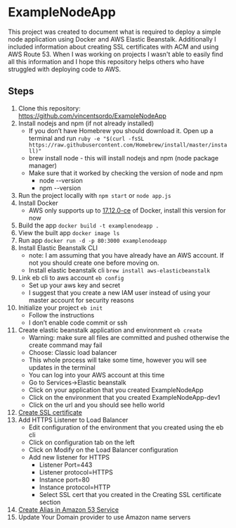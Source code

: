 # ExampleNodeApp

This project was created to document what is required to deploy a simple node application using Docker and AWS Elastic Beanstalk. Additionally I included information about creating SSL certificates with ACM and using AWS Route 53. When I was working on projects I wasn't able to easily find all this information and I hope this repository helps others who have struggled with deploying code to AWS. 

## Steps
1. Clone this repository: https://github.com/vincentsordo/ExampleNodeApp
2. Install nodejs and npm (if not already installed)
   - If you don’t have Homebrew you should download it. Open up a terminal and run `ruby -e "$(curl -fsSL https://raw.githubusercontent.com/Homebrew/install/master/install)"`
   - brew install node - this will install nodejs and npm (node package manager)
   - Make sure that it worked by checking the version of node and npm
     - node --version
     - npm --version
3. Run the project locally with `npm start` or `node app.js`
4. Install Docker
   - AWS only supports up to [17.12.0-ce](https://download.docker.com/mac/stable/23011/Docker.dmg) of Docker, install this version for now
5. Build the app `docker build -t examplenodeapp .`
6. View the built app `docker image ls`
7. Run app `docker run -d -p 80:3000 examplenodeapp`
8. Install Elastic Beanstalk CLI
   - note: I am assuming that you have already have an AWS account. If not you should create one before moving on.
   - Install elastic beanstalk cli `brew install aws-elasticbeanstalk`
9. Link eb cli to aws account `eb config`
   - Set up your aws key and secret
   - I suggest that you create a new IAM user instead of using your master account for security reasons
10. Initialize your project `eb init`
    - Follow the instructions
    - I don’t enable code commit or ssh
11. Create elastic beanstalk application and environment `eb create`
    - Warning: make sure all files are committed and pushed otherwise the create command may fail
    - Choose: Classic load balancer
    - This whole process will take some time, however you will see updates in the terminal
    - You can log into your AWS account at this time
    - Go to Services->Elastic beanstalk
    - Click on your application that you created ExampleNodeApp
    - Click on the environment that you created ExampleNodeApp-dev1
    - Click on the url and you should see hello world
12. [Create SSL certificate](https://docs.aws.amazon.com/acm/latest/userguide/acm-services.html)
13. Add HTTPS Listener to Load Balancer
    - Edit configuration of the environment that you created using the eb cli
    - Click on configuration tab on the left
    - Click on Modify on the Load Balancer configuration
    - Add new listener for HTTPS
      - Listener Port=443
      - Listener protocol=HTTPS
      - Instance port=80
      - Instance protocol=HTTP
      - Select SSL cert that you created in the Creating SSL certificate section
14. [Create Alias in Amazon 53 Service](https://docs.aws.amazon.com/Route53/latest/DeveloperGuide/routing-to-elb-load-balancer.html)
15. Update Your Domain provider to use Amazon name servers
